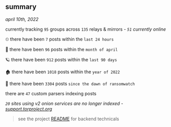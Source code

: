 
## summary
_april 10th, 2022_

currently tracking `95` groups across `135` relays & mirrors - _`51` currently online_

⏲ there have been `7` posts within the `last 24 hours`

🦈 there have been `96` posts within the `month of april`

🪐 there have been `912` posts within the `last 90 days`

🏚 there have been `1018` posts within the `year of 2022`

🦕 there have been `3304` posts `since the dawn of ransomwatch`

there are `47` custom parsers indexing posts

_`20` sites using v2 onion services are no longer indexed - [support.torproject.org](https://support.torproject.org/onionservices/v2-deprecation/)_

> see the project [README](https://github.com/thetanz/ransomwatch#ransomwatch--) for backend technicals
